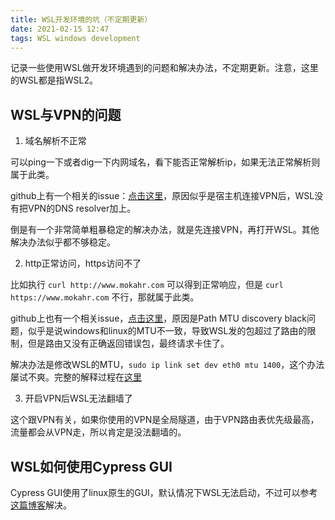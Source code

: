 ```yaml
---
title: WSL开发环境的坑（不定期更新）
date: 2021-02-15 12:47
tags: WSL windows development
---
```


记录一些使用WSL做开发环境遇到的问题和解决办法，不定期更新。注意，这里的WSL都是指WSL2。

## WSL与VPN的问题

1. 域名解析不正常

可以ping一下或者dig一下内网域名，看下能否正常解析ip，如果无法正常解析则属于此类。

github上有一个相关的issue：[点击这里](https://github.com/microsoft/WSL/issues/5068)，原因似乎是宿主机连接VPN后，WSL没有把VPN的DNS resolver加上。

倒是有一个非常简单粗暴稳定的解决办法，就是先连接VPN，再打开WSL。其他解决办法似乎都不够稳定。

2. http正常访问，https访问不了

比如执行 `curl http://www.mokahr.com` 可以得到正常响应，但是 `curl https://www.mokahr.com` 不行，那就属于此类。

github上也有一个相关issue，[点击这里](https://github.com/microsoft/WSL/issues/4698)，原因是Path MTU discovery black问题，似乎是说windows和linux的MTU不一致，导致WSL发的包超过了路由的限制，但是路由又没有正确返回错误包，最终请求卡住了。

解决办法是修改WSL的MTU，`sudo ip link set dev eth0 mtu 1400`，这个办法屡试不爽。完整的解释过程在[这里](https://github.com/microsoft/WSL/issues/4698#issuecomment-728967624)

3. 开启VPN后WSL无法翻墙了

这个跟VPN有关，如果你使用的VPN是全局隧道，由于VPN路由表优先级最高，流量都会从VPN走，所以肯定是没法翻墙的。

## WSL如何使用Cypress GUI

Cypress GUI使用了linux原生的GUI，默认情况下WSL无法启动，不过可以参考[这篇博客](https://nickymeuleman.netlify.app/blog/gui-on-wsl2-cypress)解决。
